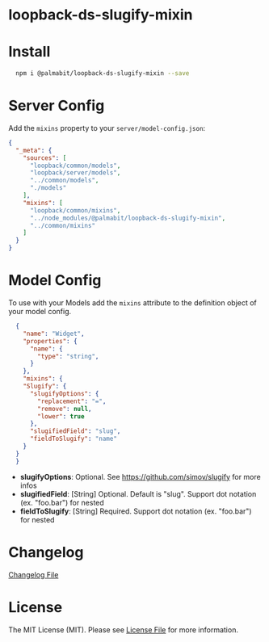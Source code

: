 loopback-ds-slugify-mixin
=============

# Install

```bash
  npm i @palmabit/loopback-ds-slugify-mixin --save
```

# Server Config

Add the `mixins` property to your `server/model-config.json`:

```json
{
  "_meta": {
    "sources": [
      "loopback/common/models",
      "loopback/server/models",
      "../common/models",
      "./models"
    ],
    "mixins": [
      "loopback/common/mixins",
      "../node_modules/@palmabit/loopback-ds-slugify-mixin",
      "../common/mixins"
    ]
  }
}
```

# Model Config

To use with your Models add the `mixins` attribute to the definition object of your model config.

```json
  {
    "name": "Widget",
    "properties": {
      "name": {
        "type": "string",
      }
    },
    "mixins": {
    "Slugify": {
      "slugifyOptions": { 
        "replacement": "=",
        "remove": null,
        "lower": true
      },
      "slugifiedField": "slug",
      "fieldToSlugify": "name"
    }
  }
  }
```

- **slugifyOptions**: Optional. See https://github.com/simov/slugify for more infos
- **slugifiedField**: [String] Optional. Default is "slug". Support dot notation (ex. "foo.bar") for nested
- **fieldToSlugify**: [String] Required. Support dot notation (ex. "foo.bar") for nested

# Changelog

[Changelog File](CHANGELOG)

# License
The MIT License (MIT). Please see [License File](LICENSE) for more information.
